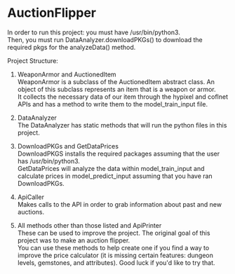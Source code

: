 # AuctionFlipper
In order to run this project: you must have /usr/bin/python3.  
Then, you must run DataAnalyzer.downloadPKGs() to download the required pkgs for the analyzeData() method.  

Project Structure:  
1. WeaponArmor and AuctionedItem  
WeaponArmor is a subclass of the AuctionedItem abstract class. An object of this subclass represents an item that is a weapon or armor.  
It collects the necessary data of our item through the hypixel and coflnet APIs and has a method to write them to the model_train_input file.  

2. DataAnalyzer  
The DataAnalyzer has static methods that will run the python files in this project.  

3. DownloadPKGs and GetDataPrices  
DownloadPKGS installs the required packages assuming that the user has /usr/bin/python3.  
GetDataPrices will analyze the data within model_train_input and calculate prices in model_predict_input assuming that you have ran DownloadPKGs.

4. ApiCaller  
Makes calls to the API in order to grab information about past and new auctions.  

6. All methods other than those listed and ApiPrinter  
These can be used to improve the project. The original goal of this project was to make an auction flipper.  
You can use these methods to help create one if you find a way to improve the price calculator (it is missing certain features: dungeon levels, gemstones, and attributes).
Good luck if you'd like to try that.
